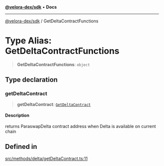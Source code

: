 [**@velora-dex/sdk**](../README.md) • **Docs**

***

[@velora-dex/sdk](../globals.md) / GetDeltaContractFunctions

# Type Alias: GetDeltaContractFunctions

> **GetDeltaContractFunctions**: `object`

## Type declaration

### getDeltaContract

> **getDeltaContract**: [`GetDeltaContract`](../-internal-/type-aliases/GetDeltaContract.md)

#### Description

returns ParaswapDelta contract address when Delta is available on current chain

## Defined in

[src/methods/delta/getDeltaContract.ts:11](https://github.com/VeloraDEX/sdk/blob/feat/extend_delta_orders_filtering/src/methods/delta/getDeltaContract.ts#L11)
